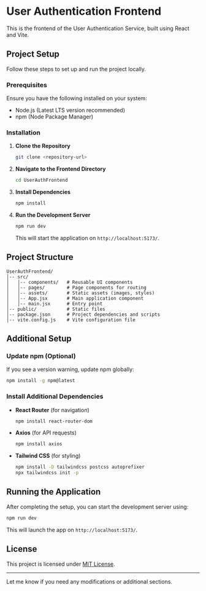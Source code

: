 

# **User Authentication Frontend**  

This is the frontend of the User Authentication Service, built using React and Vite.  

## **Project Setup**  

Follow these steps to set up and run the project locally.  

### **Prerequisites**  
Ensure you have the following installed on your system:  
- Node.js (Latest LTS version recommended)  
- npm (Node Package Manager)  

### **Installation**  

1. **Clone the Repository**  
   ```bash
   git clone <repository-url>
   ```  

2. **Navigate to the Frontend Directory**  
   ```bash
   cd UserAuthFrontend
   ```  

3. **Install Dependencies**  
   ```bash
   npm install
   ```  

4. **Run the Development Server**  
   ```bash
   npm run dev
   ```  
   This will start the application on `http://localhost:5173/`.  

## **Project Structure**  
```
UserAuthFrontend/
│-- src/
│   │-- components/   # Reusable UI components
│   │-- pages/        # Page components for routing
│   │-- assets/       # Static assets (images, styles)
│   │-- App.jsx       # Main application component
│   │-- main.jsx      # Entry point
│-- public/           # Static files
│-- package.json      # Project dependencies and scripts
│-- vite.config.js    # Vite configuration file
```  

## **Additional Setup**  

### **Update npm (Optional)**  
If you see a version warning, update npm globally:  
```bash
npm install -g npm@latest
```  

### **Install Additional Dependencies**  
- **React Router** (for navigation)  
  ```bash
  npm install react-router-dom
  ```  
- **Axios** (for API requests)  
  ```bash
  npm install axios
  ```  
- **Tailwind CSS** (for styling)  
  ```bash
  npm install -D tailwindcss postcss autoprefixer  
  npx tailwindcss init -p  
  ```  

## **Running the Application**  
After completing the setup, you can start the development server using:  
```bash
npm run dev
```  
This will launch the app on `http://localhost:5173/`.  

## **License**  
This project is licensed under [MIT License](LICENSE).  

---

Let me know if you need any modifications or additional sections.